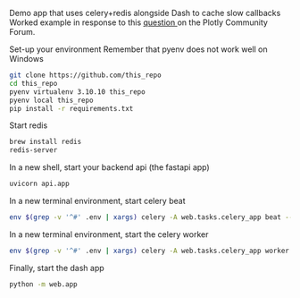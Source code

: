 Demo app that uses celery+redis alongside Dash to cache slow callbacks 
Worked example in response to this [question ](https://community.plotly.com/t/how-to-run-2-callbacks-in-parallel-my-attempt-using-background-callbacks-redis-celery-not-working/74847) on the Plotly Community Forum.

Set-up your environment
Remember that pyenv does not work well on Windows

```sh
git clone https://github.com/this_repo
cd this_repo
pyenv virtualenv 3.10.10 this_repo 
pyenv local this_repo
pip install -r requirements.txt
```

Start redis
```sh
brew install redis
redis-server
```

In a new shell, start your backend api (the fastapi app)
```sh
uvicorn api.app
```

In a new terminal environment, start celery beat
```sh
env $(grep -v '^#' .env | xargs) celery -A web.tasks.celery_app beat --loglevel=info
```

In a new terminal environment, start the celery worker
```sh
env $(grep -v '^#' .env | xargs) celery -A web.tasks.celery_app worker --loglevel=info
```

Finally, start the dash app
```sh
python -m web.app 
```


